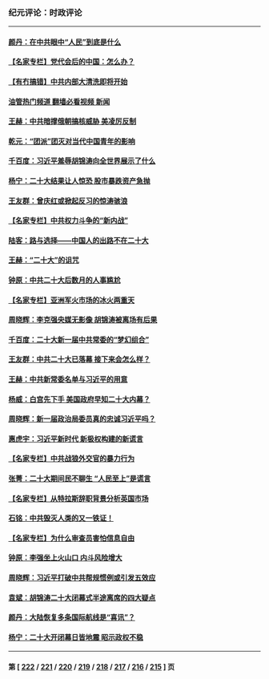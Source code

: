 ### 纪元评论：时政评论
---
#### [颜丹：在中共眼中“人民”到底是什么](../../pages/nsc1025/n13854170.md?10280330) 
#### [【名家专栏】党代会后的中国：怎么办？](../../pages/nsc1025/n13853993.md?10280330) 
#### [【有冇搞错】中共内部大清洗即将开始](../../pages/nsc1025/n13853793.md?10280330) 
#### [油管热门频道 翻墙必看视频 新闻](ok?10280330)
#### [王赫：中共暗撑俄朝搞核威胁 美凌厉反制](../../pages/nsc1025/n13853797.md?10280330) 
#### [乾元：“团派”团灭对当代中国青年的影响](../../pages/nsc1025/n13853594.md?10280330) 
#### [千百度：习近平羞辱胡锦涛向全世界展示了什么](../../pages/nsc1025/n13853577.md?10280330) 
#### [杨宁：二十大结果让人惊恐 股市暴跌资产急抛](../../pages/nsc1025/n13853463.md?10280330) 
#### [王友群：曾庆红或掀起反习的惊涛骇浪](../../pages/nsc1025/n13852843.md?10280330) 
#### [【名家专栏】中共权力斗争的“新内战”](../../pages/nsc1025/n13853271.md?10280330) 
#### [陆客：路与选择——中国人的出路不在二十大](../../pages/nsc1025/n13853080.md?10280330) 
#### [王赫：“二十大”的诅咒](../../pages/nsc1025/n13853044.md?10280330) 
#### [钟原：中共二十大后数月的人事尴尬](../../pages/nsc1025/n13852799.md?10280330) 
#### [【名家专栏】亚洲军火市场的冰火两重天](../../pages/nsc1025/n13852527.md?10280330) 
#### [周晓辉：李克强央媒无影像 胡锦涛被离场有后果](../../pages/nsc1025/n13852509.md?10280330) 
#### [千百度：二十大新一届中共常委的“梦幻组合”](../../pages/nsc1025/n13852328.md?10280330) 
#### [王友群：中共二十大已落幕 接下来会怎么样？](../../pages/nsc1025/n13852000.md?10280330) 
#### [王赫：中共新常委名单与习近平的用意](../../pages/nsc1025/n13852075.md?10280330) 
#### [杨威：白宫先下手 美国政府早知二十大内幕？](../../pages/nsc1025/n13852085.md?10280330) 
#### [周晓辉：新一届政治局委员真的忠诚习近平吗？](../../pages/nsc1025/n13852009.md?10280330) 
#### [惠虎宇：习近平新时代 新极权构建的新谎言](../../pages/nsc1025/n13852053.md?10280330) 
#### [【名家专栏】中共战狼外交官的暴力行为](../../pages/nsc1025/n13851803.md?10280330) 
#### [张菁：二十大期间民不聊生 “人民至上”是谎言](../../pages/nsc1025/n13852002.md?10280330) 
#### [【名家专栏】从特拉斯辞职背景分析英国市场](../../pages/nsc1025/n13851253.md?10280330) 
#### [石铭：中共毁灭人类的又一铁证！](../../pages/nsc1025/n13851980.md?10280330) 
#### [【名家专栏】为什么审查员害怕信息自由](../../pages/nsc1025/n13851824.md?10280330) 
#### [钟原：李强坐上火山口 内斗风险增大](../../pages/nsc1025/n13851418.md?10280330) 
#### [周晓辉：习近平打破中共帮规惯例或引发五效应](../../pages/nsc1025/n13851379.md?10280330) 
#### [袁斌：胡锦涛二十大闭幕式半途离席的四大疑点](../../pages/nsc1025/n13851168.md?10280330) 
#### [颜丹：大陆恢复多条国际航线是“喜讯”？](../../pages/nsc1025/n13851333.md?10280330) 
#### [杨宁：二十大开闭幕日皆地震 昭示政权不稳](../../pages/nsc1025/n13851139.md?10280330) 

---
#### 第 [ [222](./222.md?10280330) / [221](./221.md?10280330) / [220](./220.md?10280330) / [219](./219.md?10280330) / [218](./218.md?10280330) / [217](./217.md?10280330) / [216](./216.md?10280330) / [215](./215.md?10280330) ] 页
